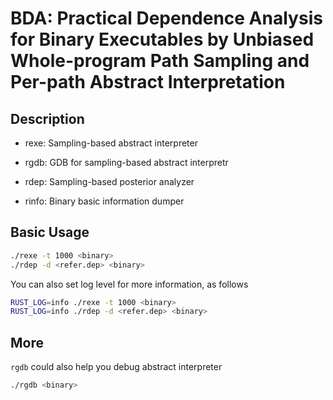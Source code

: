 # BDA: Practical Dependence Analysis for Binary Executables by Unbiased Whole-program Path Sampling and Per-path Abstract Interpretation

## Description

+ rexe: Sampling-based abstract interpreter

+ rgdb: GDB for sampling-based abstract interpretr

+ rdep: Sampling-based posterior analyzer

+ rinfo: Binary basic information dumper


## Basic Usage

```bash
./rexe -t 1000 <binary>
./rdep -d <refer.dep> <binary>
```

You can also set log level for more information, as follows

```bash
RUST_LOG=info ./rexe -t 1000 <binary>
RUST_LOG=info ./rdep -d <refer.dep> <binary>
```

## More

`rgdb` could also help you debug abstract interpreter

```bash
./rgdb <binary>
```
